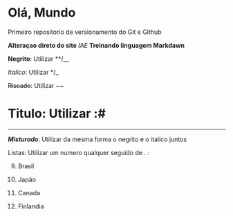 # Olá, Mundo
 Primeiro repositorio de versionamento do Git e Github

**Alteraçao direto do site**
*IAE* 
__Treinando linguagem Markdawn__

**Negrito**: Utilizar **/__

*Italico*: Utilizar  */_

~~Riscado~~: Utilizar ~~

# Titulo: Utilizar :#
***

__*Misturado*__: Utilizar da mesma forma o negrito e o italico juntos

Listas: Utilizar um numero qualquer seguido de . :

9. Brasil

2. Japão

6. Canada

1111. Finlandia
